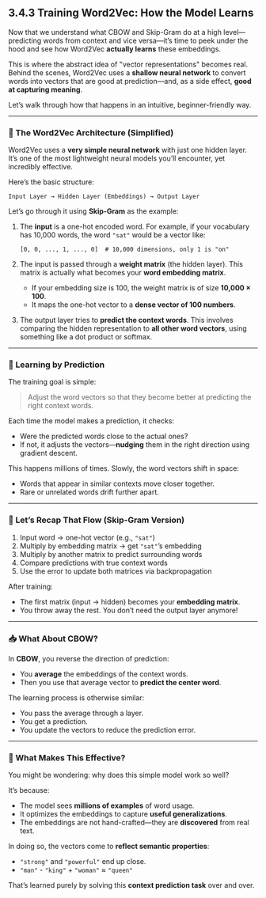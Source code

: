 ## **3.4.3 Training Word2Vec: How the Model Learns**

Now that we understand what CBOW and Skip-Gram do at a high level—predicting words from context and vice versa—it’s time to peek under the hood and see how Word2Vec **actually learns** these embeddings.

This is where the abstract idea of "vector representations" becomes real. Behind the scenes, Word2Vec uses a **shallow neural network** to convert words into vectors that are good at prediction—and, as a side effect, **good at capturing meaning**.

Let’s walk through how that happens in an intuitive, beginner-friendly way.

---

### 🧠 The Word2Vec Architecture (Simplified)

Word2Vec uses a **very simple neural network** with just one hidden layer. It’s one of the most lightweight neural models you’ll encounter, yet incredibly effective.

Here’s the basic structure:

```
Input Layer → Hidden Layer (Embeddings) → Output Layer
```

Let’s go through it using **Skip-Gram** as the example:

1. The **input** is a one-hot encoded word.
   For example, if your vocabulary has 10,000 words, the word `"sat"` would be a vector like:

   ```
   [0, 0, ..., 1, ..., 0]  # 10,000 dimensions, only 1 is "on"
   ```

2. The input is passed through a **weight matrix** (the hidden layer).
   This matrix is actually what becomes your **word embedding matrix**.

   * If your embedding size is 100, the weight matrix is of size **10,000 × 100**.
   * It maps the one-hot vector to a **dense vector of 100 numbers**.

3. The output layer tries to **predict the context words**.
   This involves comparing the hidden representation to **all other word vectors**, using something like a dot product or softmax.

---

### 🔧 Learning by Prediction

The training goal is simple:

> Adjust the word vectors so that they become better at predicting the right context words.

Each time the model makes a prediction, it checks:

* Were the predicted words close to the actual ones?
* If not, it adjusts the vectors—**nudging** them in the right direction using gradient descent.

This happens millions of times. Slowly, the word vectors shift in space:

* Words that appear in similar contexts move closer together.
* Rare or unrelated words drift further apart.

---

### 🔁 Let’s Recap That Flow (Skip-Gram Version)

1. Input word → one-hot vector (e.g., `"sat"`)
2. Multiply by embedding matrix → get `"sat"`’s embedding
3. Multiply by another matrix to predict surrounding words
4. Compare predictions with true context words
5. Use the error to update both matrices via backpropagation

After training:

* The first matrix (input → hidden) becomes your **embedding matrix**.
* You throw away the rest. You don’t need the output layer anymore!

---

### 📥 What About CBOW?

In **CBOW**, you reverse the direction of prediction:

* You **average** the embeddings of the context words.
* Then you use that average vector to **predict the center word**.

The learning process is otherwise similar:

* You pass the average through a layer.
* You get a prediction.
* You update the vectors to reduce the prediction error.

---

### 🎯 What Makes This Effective?

You might be wondering: why does this simple model work so well?

It’s because:

* The model sees **millions of examples** of word usage.
* It optimizes the embeddings to capture **useful generalizations**.
* The embeddings are not hand-crafted—they are **discovered** from real text.

In doing so, the vectors come to **reflect semantic properties**:

* `"strong"` and `"powerful"` end up close.
* `"man"` - `"king"` + `"woman"` ≈ `"queen"`

That’s learned purely by solving this **context prediction task** over and over.

